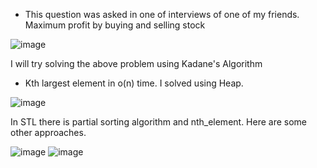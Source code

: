 - This question was asked in one of interviews of one of my friends. Maximum profit by buying and selling stock

![image](https://user-images.githubusercontent.com/64318469/182211233-9fd22a72-4a3b-425e-b0a0-d8a6bf7c87be.png)

I will try solving the above problem using Kadane's Algorithm
- Kth largest element in o(n) time. I solved using Heap.

![image](https://user-images.githubusercontent.com/64318469/182298551-333e66bb-8f10-4d2d-b3c9-b219715c6e93.png)

In STL there is partial sorting algorithm and nth_element. Here are some other approaches.

![image](https://user-images.githubusercontent.com/64318469/182298745-3ddb1d5e-42f0-42d4-8ad7-5bfa84079f22.png)
![image](https://user-images.githubusercontent.com/64318469/182298718-8a9b8e58-3689-406f-a77e-54768dfc37d6.png)
